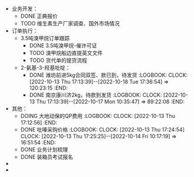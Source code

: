 - 业务开发：
	- DONE 正典报价
	- TODO 维生素生产厂家调查、国外市场情况
- 订单执行：
	- 3.5吨溴甲烷订单跟踪
		- DONE 3.5吨溴甲烷-催许可证
		- TODO 溴甲烷船边直提英文文件
		- TODO 货代单的提货流程
	- 2-氨基-3-羟基吡啶：
		- DONE 潍坊前进5kg合同双签、款已到，待发货
		  :LOGBOOK:
		  CLOCK: [2022-10-13 Thu 17:13:39]--[2022-10-18 Tue 17:36:54] =>  120:23:15
		  :END:
		- DONE 南京康川济2kg，待款到发货
		  :LOGBOOK:
		  CLOCK: [2022-10-13 Thu 17:13:39]--[2022-10-17 Mon 10:35:47] =>  89:22:08
		  :END:
- 其他：
	- DOING 大地动保的QP费用
	  :LOGBOOK:
	  CLOCK: [2022-10-13 Thu 17:12:56]
	  :END:
	- DONE 吡嗪采购价格
	  :LOGBOOK:
	  CLOCK: [2022-10-13 Thu 17:24:54]
	  CLOCK: [2022-10-13 Thu 17:25:25]--[2022-10-14 Fri 10:17:19] =>  16:51:54
	  :END:
	- DONE 业务计划梳理
	- DONE 装箱员考试报名
-
-
